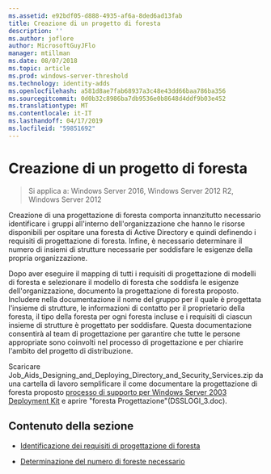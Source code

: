 ```yaml
---
ms.assetid: e92bdf05-d888-4935-af6a-8ded6ad13fab
title: Creazione di un progetto di foresta
description: ''
ms.author: joflore
author: MicrosoftGuyJFlo
manager: mtillman
ms.date: 08/07/2018
ms.topic: article
ms.prod: windows-server-threshold
ms.technology: identity-adds
ms.openlocfilehash: a581d8ae7fab68937a3c48e43dd66baa786ba356
ms.sourcegitcommit: 0d0b32c8986ba7db9536e0b8648d4ddf9b03e452
ms.translationtype: MT
ms.contentlocale: it-IT
ms.lasthandoff: 04/17/2019
ms.locfileid: "59851692"
---
```

# <a name="creating-a-forest-design"></a>Creazione di un progetto di foresta

>Si applica a: Windows Server 2016, Windows Server 2012 R2, Windows Server 2012

Creazione di una progettazione di foresta comporta innanzitutto necessario identificare i gruppi all'interno dell'organizzazione che hanno le risorse disponibili per ospitare una foresta di Active Directory e quindi definendo i requisiti di progettazione di foresta. Infine, è necessario determinare il numero di insiemi di strutture necessarie per soddisfare le esigenze della propria organizzazione.  
  
Dopo aver eseguire il mapping di tutti i requisiti di progettazione di modelli di foresta e selezionare il modello di foresta che soddisfa le esigenze dell'organizzazione, documento la progettazione di foresta proposto. Includere nella documentazione il nome del gruppo per il quale è progettata l'insieme di strutture, le informazioni di contatto per il proprietario della foresta, il tipo della foresta per ogni foresta incluse e i requisiti di ciascun insieme di strutture è progettato per soddisfare. Questa documentazione consentirà al team di progettazione per garantire che tutte le persone appropriate sono coinvolti nel processo di progettazione e per chiarire l'ambito del progetto di distribuzione.  
  
Scaricare Job_Aids_Designing_and_Deploying_Directory_and_Security_Services.zip da una cartella di lavoro semplificare il come documentare la progettazione di foresta proposto [processo di supporto per Windows Server 2003 Deployment Kit](https://go.microsoft.com/fwlink/?LinkID=102558) e aprire "foresta Progettazione"(DSSLOGI_3.doc).  
  
## <a name="in-this-section"></a>Contenuto della sezione  
  
- [Identificazione dei requisiti di progettazione di foresta](../../ad-ds/plan/Identifying-Forest-Design-Requirements.md)  
  
- [Determinazione del numero di foreste necessario](../../ad-ds/plan/Determining-the-Number-of-Forests-Required.md)  
